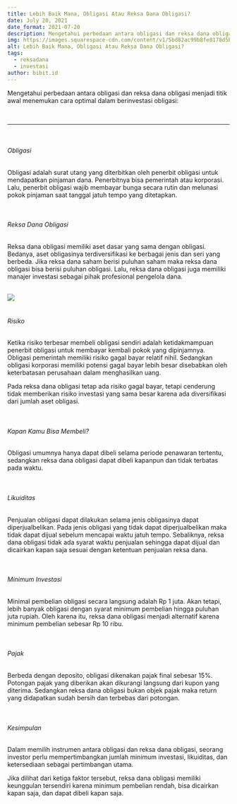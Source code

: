 ```yaml
---
title: Lebih Baik Mana, Obligasi Atau Reksa Dana Obligasi?
date: July 20, 2021
date_format: 2021-07-20
description: Mengetahui perbedaan antara obligasi dan reksa dana obligasi dapat menjadi titik awal menemukan cara optimal dalam berinvestasi obligasi.
img: https://images.squarespace-cdn.com/content/v1/5bd82ac99b8fe8178d5bc6e9/1626653161092-37T6RINM8M1IWB4YUAQV/unsplash-image-dAmHWsRYP9c.jpg?format=2500w
alt: Lebih Baik Mana, Obligasi Atau Reksa Dana Obligasi?
tags: 
  - reksadana
  - investasi
author: bibit.id
---
```


<div class="text-justify grid gap-4">
  <p>Mengetahui perbedaan antara obligasi dan reksa dana obligasi menjadi titik awal menemukan cara optimal dalam berinvestasi obligasi: </p>
</div>

<br>
<hr>
<br>

<div class="text-justify grid gap-4">
  <h6 class="ft-h text-primary font-bold">Obligasi</h6>
  <p>Obligasi adalah surat utang yang diterbitkan oleh penerbit obligasi untuk mendapatkan pinjaman dana. Penerbitnya bisa pemerintah atau korporasi. Lalu, penerbit obligasi wajib membayar bunga secara rutin dan melunasi pokok pinjaman saat tanggal jatuh tempo yang ditetapkan.</p>
</div>

<br>

<div class="text-justify grid gap-4">
  <h6 class="ft-h text-primary font-bold">Reksa Dana Obligasi</h6>
  <p>Reksa dana obligasi memiliki aset dasar yang sama dengan obligasi. Bedanya, aset obligasinya terdiversifikasi ke berbagai jenis dan seri yang berbeda. Jika reksa dana saham berisi puluhan saham maka reksa dana obligasi bisa berisi puluhan obligasi. Lalu, reksa dana obligasi juga memiliki manajer investasi sebagai pihak profesional pengelola dana.</p>
</div>

<br>

<div class="text-justify grid gap-4">
  <img src="https://images.squarespace-cdn.com/content/v1/5bd82ac99b8fe8178d5bc6e9/1626622715334-QY3ZLGKFRHZHPWR1N4KY/Screenshot_18.png?format=1000w" class="article-img-horizontal">
</div>

<br>

<div class="text-justify grid gap-4">
  <h6 class="ft-h text-primary font-bold">Risiko</h6>
  <p>Ketika risiko terbesar membeli obligasi sendiri  adalah ketidakmampuan penerbit obligasi untuk membayar kembali pokok yang dipinjamnya. Obligasi pemerintah memiliki risiko gagal bayar relatif nihil. Sedangkan obligasi korporasi memiliki potensi gagal bayar lebih besar  disebabkan oleh keterbatasan  perusahaan dalam menghasilkan uang.</p>
  <p>Pada reksa dana obligasi tetap ada risiko gagal bayar, tetapi cenderung tidak memberikan risiko investasi yang sama besar karena ada diversifikasi dari jumlah aset obligasi.</p>
</div>

<br>

<div class="text-justify grid gap-4">
  <h6 class="ft-h text-primary font-bold">Kapan Kamu Bisa Membeli?</h6>
  <p>Obligasi umumnya hanya dapat dibeli selama periode penawaran tertentu, sedangkan reksa dana obligasi dapat dibeli kapanpun dan tidak terbatas pada waktu.</p>
</div>

<br>

<div class="text-justify grid gap-4">
  <h6 class="ft-h text-primary font-bold">Likuiditas</h6>
  <p>Penjualan obligasi dapat dilakukan selama jenis obligasinya dapat diperjualbelikan. Pada jenis obligasi yang tidak dapat diperjualbelikan maka tidak dapat dijual sebelum mencapai waktu jatuh tempo. Sebaliknya, reksa dana obligasi tidak ada syarat waktu penjualan sehingga dapat dijual dan dicairkan kapan saja sesuai dengan ketentuan penjualan reksa dana.</p>
</div>

<br>

<div class="text-justify grid gap-4">
  <h6 class="ft-h text-primary font-bold">Minimum Investasi</h6>
  <p>Minimal pembelian obligasi secara langsung adalah Rp 1 juta. Akan tetapi, lebih banyak obligasi dengan syarat minimum pembelian hingga puluhan juta rupiah. Oleh karena itu, reksa dana obligasi menjadi alternatif karena minimum pembelian sebesar Rp 10 ribu.</p>
</div>

<br>

<div class="text-justify grid gap-4">
  <h6 class="ft-h text-primary font-bold">Pajak</h6>
  <p>Berbeda dengan deposito, obligasi dikenakan pajak final sebesar 15%. Potongan pajak yang diberikan akan dikurangi langsung dari kupon yang diterima. Sedangkan reksa dana obligasi bukan objek pajak maka return yang didapatkan sudah bersih dan terbebas dari potongan.</p>
</div>

<br>

<div class="text-justify grid gap-4">
  <h6 class="ft-h text-primary font-bold">Kesimpulan</h6>
  <p>Dalam memilih instrumen antara obligasi dan reksa dana obligasi, seorang investor perlu mempertimbangkan jumlah minimum investasi, likuiditas, dan ketersediaan sebagai pertimbangan utama.</p>
  <p>Jika dilihat dari ketiga faktor tersebut, reksa dana obligasi memiliki keunggulan tersendiri karena minimum pembelian rendah, bisa dicairkan kapan saja, dan dapat dibeli kapan saja. </p>
</div>
